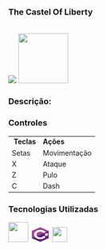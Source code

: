 <h3>The Castel Of Liberty</h3>
<br>
<img src="https://img.itch.zone/aW1nLzc1MTIwNTIucG5n/original/Bl8%2FRz.png">

<a href="https://wallisson-de-jesus.itch.io/pong-master">
 <img src="https://o.remove.bg/downloads/a49079ae-bd71-4fcf-bfc0-1f779a465f6e/logotipo-do-elemento-sinal-%C3%ADcone-bot%C3%A3o-jogo-no-vermelho-e-na-cor-ouro-fundo-branco-134798003-removebg-preview.png" width="100" height="100"></img>
</a>
 
<h3>Descrição:</h3>

<h3>Controles</h3>
<table><tbody><tr><td class="text-center"><strong>&nbsp;Teclas</strong></td><td class="text-center"><strong>Ações</strong></td></tr><tr><td class="text-center">Setas</td><td>Movimentação</td></tr><tr><td class="text-center">X</td><td>Ataque</td></tr><tr><td class="text-center">Z</td><td>Pulo</td></tr><tr><td class="text-center">C</td><td>Dash</td></tr></tbody></table>

<h3>Tecnologias Utilizadas</h3>
  
  <p>
  <img  height="40" width="40" src="https://cdn.icon-icons.com/icons2/2248/PNG/128/unity_icon_136074.png">
  <img  height="30" width="40" src="https://raw.githubusercontent.com/devicons/devicon/master/icons/csharp/csharp-original.svg">
  <img  height="30" width="30" src="https://cdn.icon-icons.com/icons2/112/PNG/512/visual_studio_18908.png">
  </p>
